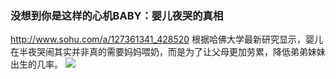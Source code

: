 ### 没想到你是这样的心机BABY：婴儿夜哭的真相
http://www.sohu.com/a/127361341_428520
根据哈佛大学最新研究显示，婴儿在半夜哭闹其实并非真的需要妈妈喂奶，而是为了让父母更加劳累，降低弟弟妹妹出生的几率。
![](http://img.mp.itc.cn/upload/20170227/f7ea9ed298df44ae9efaa4cb9ce3eede_th.jpg)
